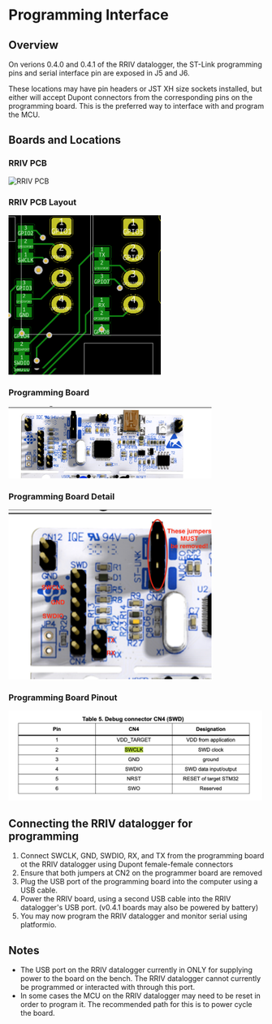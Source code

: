 # Programming Interface

## Overview

On verions 0.4.0 and 0.4.1 of the RRIV datalogger, the ST-Link programming pins and serial interface pin are exposed in J5 and J6.  

These locations may have pin headers or JST XH size sockets installed, but either will accept Dupont connectors from the corresponding pins on the programming board.  This is the preferred way to interface with and program the MCU.

## Boards and Locations
### RRIV PCB
<img src="rriv-0-4-0-datalogger-gpio.png" alt="RRIV PCB" width="500"/>


### RRIV PCB Layout
<img src="pcb-layout-stlink.png" alt="RRIV PCB Layout" width="300"/>

### Programming Board
<img src="programming-board.png" alt="Programming Board" width="400"/>

### Programming Board Detail
<img src="programming-board-detail.png" alt="Programming Board" width="400"/>


### Programming Board Pinout
<img src="debug-pinout.png" alt="Programming Board" width="500"/>


## Connecting the RRIV datalogger for programming

1. Connect SWCLK, GND, SWDIO, RX, and TX from the programming board ot the RRIV datalogger using Dupont female-female connectors
2. Ensure that both jumpers at CN2 on the programmer board are removed
2. Plug the USB port of the programming board into the computer using a USB cable.
3. Power the RRIV board, using a second USB cable into the RRIV datalogger's USB port. (v0.4.1 boards may also be powered by battery)
4. You may now program the RRIV datalogger and monitor serial using platformio.

## Notes
* The USB port on the RRIV datalogger currently in ONLY for supplying power to the board on the bench.  The RRIV datalogger cannot currently be programmed or interacted with through this port.
* In some cases the MCU on the RRIV datalogger may need to be reset in order to program it.  The recommended path for this is to power cycle the board.
  

